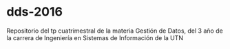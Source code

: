 # dds-2016
Repositorio del tp cuatrimestral de la materia Gestión de Datos, del 3 año de la carrera de Ingeniería en Sistemas de Información de la UTN
